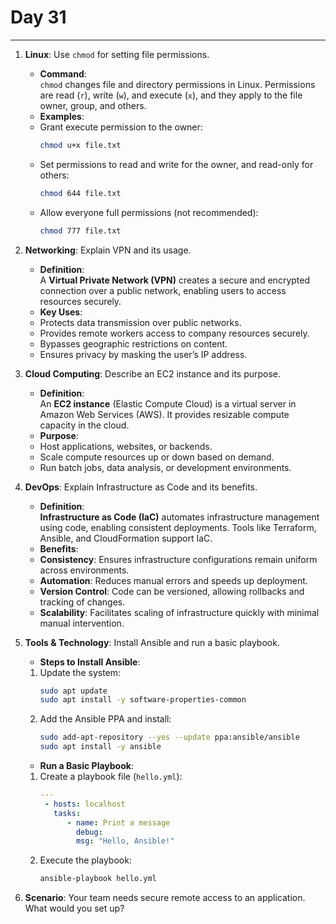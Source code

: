 # Day 31

---

1. **Linux**: Use `chmod` for setting file permissions.
   - **Command**:  
  `chmod` changes file and directory permissions in Linux. Permissions are read (`r`), write (`w`), and execute (`x`), and they apply to the file owner, group, and others.  
   - **Examples**:  
    - Grant execute permission to the owner:  
      ```bash
      chmod u+x file.txt
      ```
    - Set permissions to read and write for the owner, and read-only for others:  
      ```bash
      chmod 644 file.txt
      ```
    - Allow everyone full permissions (not recommended):  
      ```bash
      chmod 777 file.txt
      ```


2. **Networking**: Explain VPN and its usage.
   - **Definition**:  
  A **Virtual Private Network (VPN)** creates a secure and encrypted connection over a public network, enabling users to access resources securely.  
   - **Key Uses**:  
    - Protects data transmission over public networks.  
    - Provides remote workers access to company resources securely.  
    - Bypasses geographic restrictions on content.  
    - Ensures privacy by masking the user’s IP address.  


3. **Cloud Computing**: Describe an EC2 instance and its purpose.
   - **Definition**:  
  An **EC2 instance** (Elastic Compute Cloud) is a virtual server in Amazon Web Services (AWS). It provides resizable compute capacity in the cloud.  
   - **Purpose**:  
    - Host applications, websites, or backends.  
    - Scale compute resources up or down based on demand.  
    - Run batch jobs, data analysis, or development environments.  


4. **DevOps**: Explain Infrastructure as Code and its benefits.
   - **Definition**:  
  **Infrastructure as Code (IaC)** automates infrastructure management using code, enabling consistent deployments. Tools like Terraform, Ansible, and CloudFormation support IaC.  
   - **Benefits**:  
    - **Consistency**: Ensures infrastructure configurations remain uniform across environments.  
    - **Automation**: Reduces manual errors and speeds up deployment.  
    - **Version Control**: Code can be versioned, allowing rollbacks and tracking of changes.  
    - **Scalability**: Facilitates scaling of infrastructure quickly with minimal manual intervention.  


5. **Tools & Technology**: Install Ansible and run a basic playbook.
   - **Steps to Install Ansible**:  
    1. Update the system:  
       ```bash
       sudo apt update
       sudo apt install -y software-properties-common
       ```
    2. Add the Ansible PPA and install:  
       ```bash
       sudo add-apt-repository --yes --update ppa:ansible/ansible
       sudo apt install -y ansible
       ```
   - **Run a Basic Playbook**:  
    1. Create a playbook file (`hello.yml`):  
        ```yaml
        ---
         - hosts: localhost
           tasks:
              - name: Print a message
                debug:
                msg: "Hello, Ansible!"
        ```
    2. Execute the playbook:  
       ```bash
       ansible-playbook hello.yml
       ```


6. **Scenario**: Your team needs secure remote access to an application. What would you set up?
